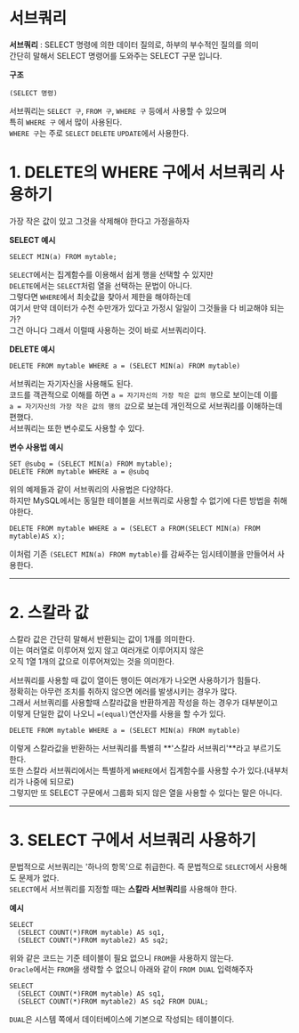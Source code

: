 서브쿼리
=======================
**서브쿼리** : SELECT 명령에 의한 데이터 질의로, 하부의 부수적인 질의를 의미  
간단히 말해서 SELECT 명령어를 도와주는 SELECT 구문 입니다.    
  
**구조**
```
(SELECT 명령)
```
서브쿼리는 ```SELECT 구```, ```FROM 구```, ```WHERE 구``` 등에서 사용할 수 있으며  
특히 ```WHERE 구``` 에서 많이 사용된다.  
```WHERE 구```는 주로 ```SELECT``` ```DELETE``` ```UPDATE```에서 사용한다.

# 1. DELETE의 WHERE 구에서 서브쿼리 사용하기
가장 작은 값이 있고 그것을 삭제해야 한다고 가정을하자  
  
**SELECT 예시**
```
SELECT MIN(a) FROM mytable;
```
```SELECT```에서는 집계함수를 이용해서 쉽게 행을 선택할 수 있지만  
```DELETE```에서는 ```SELECT```처럼 열을 선택하는 문법이 아니다.    
그렇다면 ```WHERE```에서 최솟값을 찾아서 제한을 해야하는데    
여기서 만약 데이터가 수천 수만개가 있다고 가정시 일일이 그것들을 다 비교해야 되는가?    
그건 아니다 그래서 이럴때 사용하는 것이 바로 서브쿼리이다.     
  
**DELETE 예시**
```
DELETE FROM mytable WHERE a = (SELECT MIN(a) FROM mytable)
``` 
서브쿼리는 자기자신을 사용해도 된다.    
코드를 객관적으로 이해를 하면 ```a = 자기자신의 가장 작은 값의 행```으로 보이는데 이를    
```a = 자기자신의 가장 작은 값의 행의 값```으로 보는데 개인적으로 서브쿼리를 이해하는데 편했다.      
서브쿼리는 또한 변수로도 사용할 수 있다.  
     
**변수 사용법 예시**
```
SET @subq = (SELECT MIN(a) FROM mytable);
DELETE FROM mytable WHERE a = @subq
```

위의 예제들과 같이 서브쿼리의 사용법은 다양하다.   
하지만 MySQL에서는 동일한 테이블을 서브쿼리로 사용할 수 없기에 다른 방법을 취해야한다.     
```
DELETE FROM mytable WHERE a = (SELECT a FROM(SELECT MIN(a) FROM mytable)AS x);
```
이처럼 기존 ```(SELECT MIN(a) FROM mytable)```를 감싸주는 임시테이블을 만들어서 사용한다.    
  
***
# 2. 스칼라 값
스칼라 값은 간단히 말해서 반환되는 값이 1개를 의미한다.    
이는 여러열로 이루어져 있지 않고 여러개로 이루어지지 않은    
오직 1열 1개의 값으로 이루어져있는 것을 의미한다.    
  
서브쿼리를 사용할 때 값이 열이든 행이든 여러개가 나오면 사용하기가 힘들다.    
정확히는 아무런 조치를 취하지 않으면 에러를 발생시키는 경우가 많다.    
그래서 서브쿼리를 사용할때 스칼라값을 반환하게끔 작성을 하는 경우가 대부분이고    
이렇게 단일한 값이 나오니 ```=(equal)```연산자를 사용을 할 수가 있다.  
```
DELETE FROM mytable WHERE a = (SELECT MIN(a) FROM mytable)
```
이렇게 스칼라값을 반환하는 서브쿼리를 특별히 **'스칼라 서브쿼리'**라고 부르기도 한다.  
또한 스칼라 서브쿼리에서는 특별하게 ```WHERE```에서 집계함수를 사용할 수가 있다.(내부처리가 나중에 되므로)  
그렇지만 또 SELECT 구문에서 그룹화 되지 않은 열을 사용할 수 있다는 말은 아니다.  
  
***
# 3. SELECT 구에서 서브쿼리 사용하기
문법적으로 서브쿼리는 '하나의 항목'으로 취급한다. 즉 문법적으로 ```SELECT```에서 사용해도 문제가 없다.  
```SELECT```에서 서브쿼리를 지정할 때는 **스칼라 서브쿼리**를 사용해야 한다.

**예시**
```
SELECT 
  (SELECT COUNT(*)FROM mytable) AS sq1,
  (SELECT COUNT(*)FROM mytable2) AS sq2;
```
위와 같은 코드는 기준 테이블이 필요 없으니 ```FROM```을 사용하지 않는다.  
```Oracle```에서는 ```FROM```을 생략할 수 없으니 아래와 같이 ```FROM DUAL``` 입력해주자
```
SELECT 
  (SELECT COUNT(*)FROM mytable) AS sq1,
  (SELECT COUNT(*)FROM mytable2) AS sq2 FROM DUAL;
```
```DUAL```은 시스템 쪽에서 데이터베이스에 기본으로 작성되는 테이블이다.  
